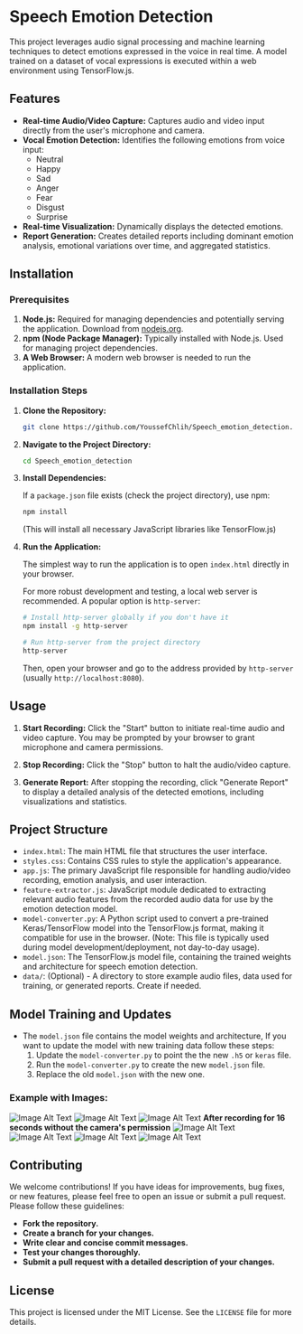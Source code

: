 # Speech Emotion Detection

This project leverages audio signal processing and machine learning techniques to detect emotions expressed in the voice in real time. A model trained on a dataset of vocal expressions is executed within a web environment using TensorFlow.js.

## Features

-   **Real-time Audio/Video Capture:** Captures audio and video input directly from the user's microphone and camera.
-   **Vocal Emotion Detection:** Identifies the following emotions from voice input:
    -   Neutral
    -   Happy
    -   Sad
    -   Anger
    -   Fear
    -   Disgust
    -   Surprise
-   **Real-time Visualization:** Dynamically displays the detected emotions.
-   **Report Generation:** Creates detailed reports including dominant emotion analysis, emotional variations over time, and aggregated statistics.

## Installation

### Prerequisites

1.  **Node.js:** Required for managing dependencies and potentially serving the application.  Download from [nodejs.org](https://nodejs.org/).
2.  **npm (Node Package Manager):**  Typically installed with Node.js. Used for managing project dependencies.
3.  **A Web Browser:**  A modern web browser is needed to run the application.

### Installation Steps

1.  **Clone the Repository:**
    ```bash
    git clone https://github.com/YoussefChlih/Speech_emotion_detection.git
    ```

2.  **Navigate to the Project Directory:**
    ```bash
    cd Speech_emotion_detection
    ```

3.  **Install Dependencies:**

    If a `package.json` file exists (check the project directory), use npm:

    ```bash
    npm install
    ```

    (This will install all necessary JavaScript libraries like TensorFlow.js)

4.  **Run the Application:**

    The simplest way to run the application is to open `index.html` directly in your browser.

    For more robust development and testing, a local web server is recommended.  A popular option is `http-server`:

    ```bash
    # Install http-server globally if you don't have it
    npm install -g http-server

    # Run http-server from the project directory
    http-server
    ```

    Then, open your browser and go to the address provided by `http-server` (usually `http://localhost:8080`).

## Usage

1.  **Start Recording:** Click the "Start" button to initiate real-time audio and video capture.  You may be prompted by your browser to grant microphone and camera permissions.

2.  **Stop Recording:** Click the "Stop" button to halt the audio/video capture.

3.  **Generate Report:**  After stopping the recording, click "Generate Report" to display a detailed analysis of the detected emotions, including visualizations and statistics.

## Project Structure

*   `index.html`: The main HTML file that structures the user interface.
*   `styles.css`:  Contains CSS rules to style the application's appearance.
*   `app.js`:  The primary JavaScript file responsible for handling audio/video recording, emotion analysis, and user interaction.
*   `feature-extractor.js`:  JavaScript module dedicated to extracting relevant audio features from the recorded audio data for use by the emotion detection model.
*   `model-converter.py`: A Python script used to convert a pre-trained Keras/TensorFlow model into the TensorFlow.js format, making it compatible for use in the browser.  (Note: This file is typically used during model development/deployment, not day-to-day usage).
*   `model.json`:  The TensorFlow.js model file, containing the trained weights and architecture for speech emotion detection.
*   `data/`: (Optional) - A directory to store example audio files, data used for training, or generated reports. Create if needed.
## Model Training and Updates
*   The `model.json` file contains the model weights and architecture, If you want to update the model with new training data follow these steps:
    1. Update the `model-converter.py` to point the the new `.h5` or `keras` file.
    2. Run the `model-converter.py` to create the new `model.json` file.
    3. Replace the old `model.json` with the new one.
### Example with Images:
![Image Alt Text]("images/Screen1.png")
![Image Alt Text]("images/Screen2.png")
![Image Alt Text]("images/Screen3.png")
**After recording for 16 seconds without the camera's permission**
![Image Alt Text]("images/Screen4.png")
![Image Alt Text]("images/Screen5.png")
![Image Alt Text]("images/Screen6.png")
![Image Alt Text]("images/Screen7.png")
## Contributing

We welcome contributions! If you have ideas for improvements, bug fixes, or new features, please feel free to open an issue or submit a pull request.  Please follow these guidelines:

*   **Fork the repository.**
*   **Create a branch for your changes.**
*   **Write clear and concise commit messages.**
*   **Test your changes thoroughly.**
*   **Submit a pull request with a detailed description of your changes.**

## License

This project is licensed under the MIT License. See the `LICENSE` file for more details.
